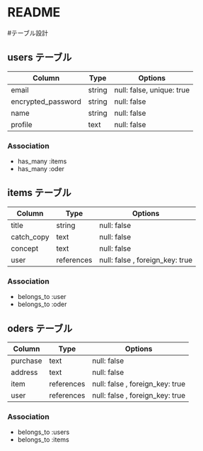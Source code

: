 # README

#テーブル設計

## users テーブル

| Column             | Type   | Options                   |
| ------------------ | ------ | ------------------------- |
| email              | string | null: false, unique: true |
| encrypted_password | string | null: false               |
| name               | string | null: false               |
| profile            | text   | null: false               |

### Association

 - has_many :items
 - has_many :oder

## items テーブル

| Column             | Type       | Options                         |
| ------------------ | ---------- | ------------------------------- |
| title              | string     | null: false                     |
| catch_copy         | text       | null: false                     |
| concept            | text       | null: false                     |
| user               | references | null: false , foreign_key: true |

### Association

 - belongs_to :user
 - belongs_to :oder

## oders テーブル

| Column    | Type       | Options                         |
| --------- | ---------- | ------------------------------- |
| purchase  | text       | null: false                     |
| address   | text       | null: false                     |
| item      | references | null: false , foreign_key: true |
| user      | references | null: false , foreign_key: true |

### Association

 - belongs_to :users
 - belongs_to :items

